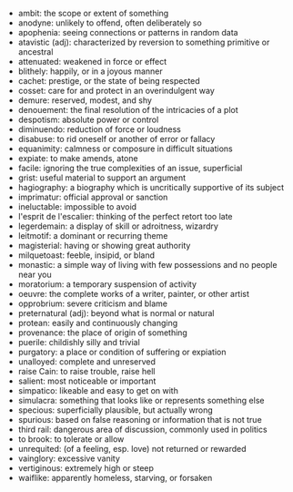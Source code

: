 * ambit: the scope or extent of something
* anodyne: unlikely to offend, often deliberately so
* apophenia: seeing connections or patterns in random data
* atavistic (adj): characterized by reversion to something primitive or ancestral
* attenuated: weakened in force or effect
* blithely: happily, or in a joyous manner
* cachet: prestige, or the state of being respected
* cosset: care for and protect in an overindulgent way
* demure: reserved, modest, and shy
* denouement: the final resolution of the intricacies of a plot
* despotism: absolute power or control
* diminuendo: reduction of force or loudness
* disabuse: to rid oneself or another of error or fallacy
* equanimity: calmness or composure in difficult situations
* expiate: to make amends, atone
* facile: ignoring the true complexities of an issue, superficial
* grist: useful material to support an argument
* hagiography: a biography which is uncritically supportive of its subject
* imprimatur: official approval or sanction
* ineluctable: impossible to avoid
* l'esprit de l'escalier: thinking of the perfect retort too late
* legerdemain: a display of skill or adroitness, wizardry
* leitmotif: a dominant or recurring theme
* magisterial: having or showing great authority
* milquetoast: feeble, insipid, or bland
* monastic: a simple way of living with few possessions and no people near you
* moratorium: a temporary suspension of activity
* oeuvre: the complete works of a writer, painter, or other artist
* opprobrium: severe criticism and blame
* preternatural (adj): beyond what is normal or natural
* protean: easily and continuously changing
* provenance: the place of origin of something
* puerile: childishly silly and trivial
* purgatory: a place or condition of suffering or expiation
* unalloyed: complete and unreserved
* raise Cain: to raise trouble, raise hell
* salient: most noticeable or important
* simpatico: likeable and easy to get on with
* simulacra: something that looks like or represents something else
* specious: superficially plausible, but actually wrong
* spurious: based on false reasoning or information that is not true
* third rail: dangerous area of discussion, commonly used in politics
* to brook: to tolerate or allow
* unrequited: (of a feeling, esp. love) not returned or rewarded
* vainglory: excessive vanity
* vertiginous: extremely high or steep
* waiflike: apparently homeless, starving, or forsaken
